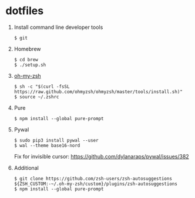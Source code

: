 # dotfiles

1. Install command line developer tools
    ```
    $ git
    ```
2. Homebrew
    ```
    $ cd brew
    $ ./setup.sh
    ```
3. [oh-my-zsh](https://ohmyz.sh/)
    ```
    $ sh -c "$(curl -fsSL https://raw.github.com/ohmyzsh/ohmyzsh/master/tools/install.sh)"
    $ source ~/.zshrc
    ```
4. Pure
    ```
    $ npm install --global pure-prompt
    ```
5. Pywal
    ```
    $ sudo pip3 install pywal --user
    $ wal --theme base16-nord
    ```
    Fix for invisible cursor: https://github.com/dylanaraps/pywal/issues/382

6. Additional
    ```
    $ git clone https://github.com/zsh-users/zsh-autosuggestions ${ZSH_CUSTOM:-~/.oh-my-zsh/custom}/plugins/zsh-autosuggestions
    $ npm install --global pure-prompt
    ```

